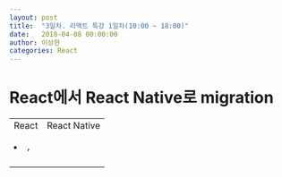 ```yaml
---
layout: post
title:  "3일차. 리액트 특강 1일차(10:00 ~ 18:00)"
date:   2018-04-08 00:00:00
author: 이상현
categories: React
---
```


# React에서 React Native로 migration
<table>
	<tr>
		<td>React</td>
		<td>React Native</td>
	</tr>
	<tr>
		<td><code><div></code></td>
		<td><code><View></code></td>
	</tr>
	<tr>
		<td><code><span></code></td>
		<td><code><Text></code></td>
	</tr>
	<tr>
		<td><code><li>,<ul></code></td>
		<td><code><ListView></code></td>
	</tr>
	<tr>
		<td><code><img></code></td>
		<td><code><image></code></td>
	</tr>
</table>
